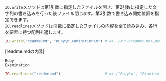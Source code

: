 `IO.write`メソッドは第1引数に指定したファイルを開き、第2引数に指定した文字列の書き込みを行った後ファイル閉じます。第3引数で書き込み開始位置を指定できます。  
`IO.readlines`メソッドは引数に指定したファイルの内容を全て読み込み、各行を要素に持つ配列を返します。

```ruby
IO.write("readme.md", "Ruby\nExamination\n") # => ファイルreadme.mdに第2引数の文字列を書き込みファイルを閉じる
```

[readme.mdの内容]
```
Ruby
Examination

```

```ruby
IO.readlines("readme.md")                    # => ["Ruby\n", "Examination\n"]
```